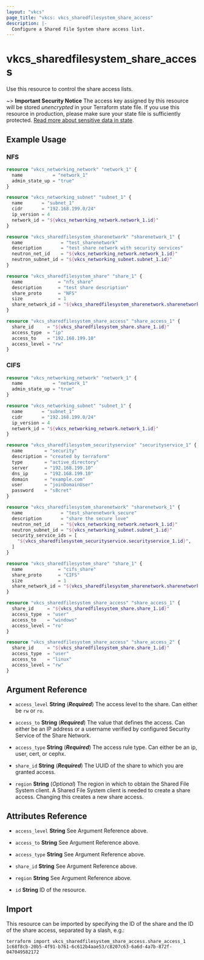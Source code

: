 ```yaml
---
layout: "vkcs"
page_title: "vkcs: vkcs_sharedfilesystem_share_access"
description: |-
  Configure a Shared File System share access list.
---
```


# vkcs_sharedfilesystem_share_access

Use this resource to control the share access lists.

~> **Important Security Notice** The access key assigned by this resource will be stored *unencrypted* in your Terraform state file. If you use this resource in production, please make sure your state file is sufficiently protected. [Read more about sensitive data in state](https://www.terraform.io/docs/language/state/sensitive-data.html).

## Example Usage
### NFS
```terraform
resource "vkcs_networking_network" "network_1" {
  name           = "network_1"
  admin_state_up = "true"
}

resource "vkcs_networking_subnet" "subnet_1" {
  name       = "subnet_1"
  cidr       = "192.168.199.0/24"
  ip_version = 4
  network_id = "${vkcs_networking_network.network_1.id}"
}

resource "vkcs_sharedfilesystem_sharenetwork" "sharenetwork_1" {
  name              = "test_sharenetwork"
  description       = "test share network with security services"
  neutron_net_id    = "${vkcs_networking_network.network_1.id}"
  neutron_subnet_id = "${vkcs_networking_subnet.subnet_1.id}"
}

resource "vkcs_sharedfilesystem_share" "share_1" {
  name             = "nfs_share"
  description      = "test share description"
  share_proto      = "NFS"
  size             = 1
  share_network_id = "${vkcs_sharedfilesystem_sharenetwork.sharenetwork_1.id}"
}

resource "vkcs_sharedfilesystem_share_access" "share_access_1" {
  share_id     = "${vkcs_sharedfilesystem_share.share_1.id}"
  access_type  = "ip"
  access_to    = "192.168.199.10"
  access_level = "rw"
}
```

### CIFS
```terraform
resource "vkcs_networking_network" "network_1" {
  name           = "network_1"
  admin_state_up = "true"
}

resource "vkcs_networking_subnet" "subnet_1" {
  name       = "subnet_1"
  cidr       = "192.168.199.0/24"
  ip_version = 4
  network_id = "${vkcs_networking_network.network_1.id}"
}

resource "vkcs_sharedfilesystem_securityservice" "securityservice_1" {
  name        = "security"
  description = "created by terraform"
  type        = "active_directory"
  server      = "192.168.199.10"
  dns_ip      = "192.168.199.10"
  domain      = "example.com"
  user        = "joinDomainUser"
  password    = "s8cret"
}

resource "vkcs_sharedfilesystem_sharenetwork" "sharenetwork_1" {
  name              = "test_sharenetwork_secure"
  description       = "share the secure love"
  neutron_net_id    = "${vkcs_networking_network.network_1.id}"
  neutron_subnet_id = "${vkcs_networking_subnet.subnet_1.id}"
  security_service_ids = [
	"${vkcs_sharedfilesystem_securityservice.securityservice_1.id}",
  ]
}

resource "vkcs_sharedfilesystem_share" "share_1" {
  name             = "cifs_share"
  share_proto      = "CIFS"
  size             = 1
  share_network_id = "${vkcs_sharedfilesystem_sharenetwork.sharenetwork_1.id}"
}

resource "vkcs_sharedfilesystem_share_access" "share_access_1" {
  share_id     = "${vkcs_sharedfilesystem_share.share_1.id}"
  access_type  = "user"
  access_to    = "windows"
  access_level = "ro"
}

resource "vkcs_sharedfilesystem_share_access" "share_access_2" {
  share_id     = "${vkcs_sharedfilesystem_share.share_1.id}"
  access_type  = "user"
  access_to    = "linux"
  access_level = "rw"
}
```

## Argument Reference
- `access_level` **String** (***Required***) The access level to the share. Can either be `rw` or `ro`.

- `access_to` **String** (***Required***) The value that defines the access. Can either be an IP address or a username verified by configured Security Service of the Share Network.

- `access_type` **String** (***Required***) The access rule type. Can either be an ip, user, cert, or cephx.

- `share_id` **String** (***Required***) The UUID of the share to which you are granted access.

- `region` **String** (*Optional*) The region in which to obtain the Shared File System client. A Shared File System client is needed to create a share access. Changing this creates a new share access.


## Attributes Reference
- `access_level` **String** See Argument Reference above.

- `access_to` **String** See Argument Reference above.

- `access_type` **String** See Argument Reference above.

- `share_id` **String** See Argument Reference above.

- `region` **String** See Argument Reference above.

- `id` **String** ID of the resource.



## Import

This resource can be imported by specifying the ID of the share and the ID of the share access, separated by a slash, e.g.:

```shell
terraform import vkcs_sharedfilesystem_share_access.share_access_1 1c68f8cb-20b5-4f91-b761-6c612b4aae53/c8207c63-6a6d-4a7b-872f-047049582172
```
